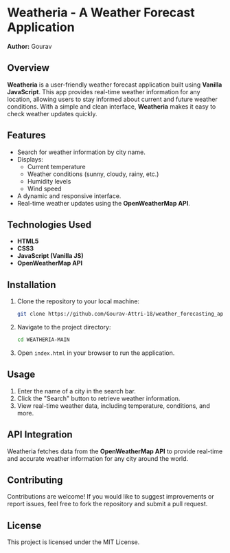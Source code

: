 

# Weatheria - A Weather Forecast Application

**Author:** Gourav

## Overview

**Weatheria** is a user-friendly weather forecast application built using **Vanilla JavaScript**. This app provides real-time weather information for any location, allowing users to stay informed about current and future weather conditions. With a simple and clean interface, **Weatheria** makes it easy to check weather updates quickly.

## Features

- Search for weather information by city name.
- Displays:
  - Current temperature
  - Weather conditions (sunny, cloudy, rainy, etc.)
  - Humidity levels
  - Wind speed
- A dynamic and responsive interface.
- Real-time weather updates using the **OpenWeatherMap API**.

## Technologies Used

- **HTML5**
- **CSS3**
- **JavaScript (Vanilla JS)**
- **OpenWeatherMap API**

## Installation

1. Clone the repository to your local machine:
   ```bash
   git clone https://github.com/Gourav-Attri-18/weather_forecasting_app.git
   ```

2. Navigate to the project directory:
   ```bash
   cd WEATHERIA-MAIN
   ```

3. Open `index.html` in your browser to run the application.

## Usage

1. Enter the name of a city in the search bar.
2. Click the "Search" button to retrieve weather information.
3. View real-time weather data, including temperature, conditions, and more.

## API Integration

Weatheria fetches data from the **OpenWeatherMap API** to provide real-time and accurate weather information for any city around the world.

## Contributing

Contributions are welcome! If you would like to suggest improvements or report issues, feel free to fork the repository and submit a pull request.

## License

This project is licensed under the MIT License.

